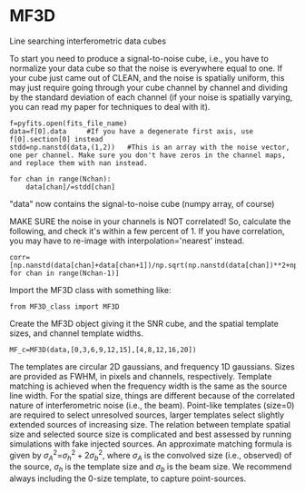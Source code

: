 # MF3D
Line searching interferometric data cubes

To start you need to produce a signal-to-noise cube, i.e., you have to normalize your data cube so that the noise is everywhere equal to one. If your cube just came out of CLEAN, and the noise is spatially uniform, this may just require going through your cube channel by channel and dividing by the standard deviation of each channel (if your noise is spatially varying, you can read my paper for techniques to deal with it).

	f=pyfits.open(fits_file_name)
	data=f[0].data     #If you have a degenerate first axis, use  f[0].section[0] instead
	stdd=np.nanstd(data,(1,2))   #This is an array with the noise vector, one per channel. Make sure you don't have zeros in the channel maps, and replace them with nan instead.

	for chan in range(Nchan):
		data[chan]/=stdd[chan]

"data" now contains the signal-to-noise cube (numpy array, of course)

MAKE SURE the noise in your channels is NOT correlated! So, calculate the following, and check it's within a few percent of 1. If you have correlation, you may have to re-image with interpolation='nearest' instead.

	corr=[np.nanstd(data[chan]+data[chan+1])/np.sqrt(np.nanstd(data[chan])**2+np.nanstd(data[chan+1])**2) for chan in range(Nchan-1)]  

Import the MF3D class with something like: 

	from MF3D_class import MF3D

Create the MF3D object giving it the SNR cube, and the spatial template sizes, and channel template widths.

	MF_c=MF3D(data,[0,3,6,9,12,15],[4,8,12,16,20])


The templates are circular 2D gaussians, and frequency 1D gaussians. Sizes are provided as FWHM, in pixels and channels, respectively.
Template matching is achieved when the frequency width is the same as the source line width. For the spatial size, things are different because of the correlated nature of interferometric noise (i.e., the beam). Point-like templates (size=0) are required to select unresolved sources, larger templates select slightly extended sources of increasing size. The relation between template spatial size and selected source size is complicated and best assessed by running simulations with fake injected sources. An approximate matching formula is given by $\sigma_A^2$=$\sigma_h^2+2\sigma_b^2$, where $\sigma_A$ is the convolved size (i.e., observed) of the source, $\sigma_h$ is the template size and $\sigma_b$ is the beam size. We recommend always including the 0-size template, to capture point-sources.
